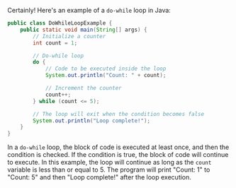 Certainly! Here's an example of a `do-while` loop in Java:

```java
public class DoWhileLoopExample {
    public static void main(String[] args) {
        // Initialize a counter
        int count = 1;

        // Do-while loop
        do {
            // Code to be executed inside the loop
            System.out.println("Count: " + count);

            // Increment the counter
            count++;
        } while (count <= 5);

        // The loop will exit when the condition becomes false
        System.out.println("Loop complete!");
    }
}
```

In a `do-while` loop, the block of code is executed at least once, and then the condition is checked. If the condition is true, the block of code will continue to execute. In this example, the loop will continue as long as the `count` variable is less than or equal to 5. The program will print "Count: 1" to "Count: 5" and then "Loop complete!" after the loop execution.